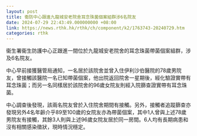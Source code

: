 ```yaml
---
layout: post
title: 衞防中心跟進九龍城安老院舍耳念珠菌個案組群涉6名院友
date: 2024-07-29 22:43:49.000000000 +08:00
link: https://news.rthk.hk/rthk/ch/component/k2/1763743-20240729.htm
categories: rthk
---
```


衞生署衞生防護中心正跟進一間位於九龍城安老院舍的耳念珠菌帶菌個案組群，涉及6名院友。

中心早前接獲醫管局通知，一名居於該院舍並曾入住伊利沙伯醫院的78歲男院友，曾接觸該醫院一名已知帶菌個案，他出院返回院舍一星期後，經化驗證實帶有耳念珠菌；而另一名同樣居於該院舍的96歲女院友則經入院篩查證實帶有耳念珠菌。

中心調查後發現，該兩名院友曾於入住院舍期間有接觸。另外，接觸者追蹤篩查亦發現另外4名年齡介乎89至100歲的女院友亦為帶菌個案，其中1人曾與上述78歲男院友有接觸，其餘3人則與上述96歲女院友居於同一房間。6人均有長期病患和沒有相關感染徵狀，現時情況穩定。
